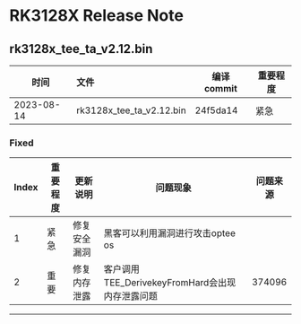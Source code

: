 # RK3128X Release Note

## rk3128x_tee_ta_v2.12.bin

| 时间       | 文件                     | 编译 commit | 重要程度 |
| ---------- | :----------------------- | ----------- | -------- |
| 2023-08-14 | rk3128x_tee_ta_v2.12.bin | 24f5da14    | 紧急     |

### Fixed

| Index | 重要程度 | 更新说明     | 问题现象                                        | 问题来源 |
| ----- | -------- | ------------ | ----------------------------------------------- | -------- |
| 1     | 紧急     | 修复安全漏洞 | 黑客可以利用漏洞进行攻击optee os                |          |
| 2     | 重要     | 修复内存泄露 | 客户调用TEE_DerivekeyFromHard会出现内存泄露问题 | 374096   |

------

